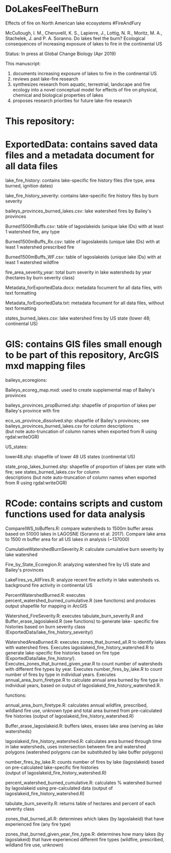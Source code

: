 # DoLakesFeelTheBurn
Effects of fire on North American lake ecosystems #FireAndFury

McCullough, I. M., Cheruvelil, K. S., Lapierre, J., Lottig, N. R., Moritz, M. A., Stachelek, J. and P. A. Soranno. Do lakes feel the burn? Ecological consequences of increasing exposure of lakes to fire in the continental US

Status: In press at Global Change Biology (Apr 2019)

This manuscript:

1) documents increasing exposure of lakes to fire in the continental US
2) reviews past lake-fire research
3) synthesizes research from aquatic, terrestrial, landscape and fire ecology into a novel conceptual model for effects of fire on physical, chemical and biological properties of lakes
4) proposes research priorities for future lake-fire research

# This repository:

# ExportedData: contains saved data files and a metadata document for all data files

  lake_fire_history: contains lake-specific fire history files (fire type, area burned, ignition dates)

  lake_fire_history_severity: contains lake-specific fire history files by burn severity

  baileys_provinces_burned_lakes.csv: lake watershed fires by Bailey's provinces

  Burned1500mBuffs.csv: table of lagoslakeids (unique lake IDs) with at least 1 watershed fire, any type

  Burned1500mBuffs_Rx.csv: table of lagoslakeids (unique lake IDs) with at least 1 watershed prescribed fire

  Burned1500mBuffs_WF.csv: table of lagoslakeids (unique lake IDs) with at least 1 watershed wildfire

  fire_area_severity_year: total burn severity in lake watersheds by year (hectares by burn severity class)

  Metadata_forExportedData.docx: metadata focument for all data files, with text formatting

  Metadata_forExportedData.txt: metadata focument for all data files, without text formatting

  states_burned_lakes.csv: lake watershed fires by US state (lower 48; continental US)

# GIS: contains GIS files small enough to be part of this repository, ArcGIS mxd mapping files

baileys_ecoregions:
  
  Baileys_ecoreg_map.mxd: used to create supplemental map of Bailey's provinces
  
  baileys_provinces_propBurned.shp: shapefile of proportion of lakes per Bailey's province with fire
  
  eco_us_province_dissolved.shp: shapefile of Bailey's provinces; see baileys_provinces_burned_lakes.csv for column descriptions  
  (but note auto-truncation of column names when exported from R using rgdal:writeOGR)

US_states:
  
  lower48.shp: shapefile of lower 48 US states (continental US)
  
  state_prop_lakes_burned.shp: shapefile of proportion of lakes per state with fire; see states_burned_lakes.csv for column       
  descriptions (but note auto-truncation of column names when exported from R using rgdal:writeOGR)

# RCode: contains scripts and custom functions used for data analysis
  CompareIWS_toBuffers.R: compare watersheds to 1500m buffer areas based on 51000 lakes in LAGOSNE (Soranno et al. 2017). 
  Compare lake area to 1500 m buffer area for all US lakes in analysis (~137000)
  
  CumulativeWatershedBurnSeverity.R: calculate cumulative burn severity by lake watershed
  
  Fire_by_State_Ecoregion.R: analyzing watershed fire by US state and Bailey's provinces
  
  LakeFires_vs_AllFires.R: analyze recent fire activity in lake watersheds vs. background fire activity in continental US
  
  PercentWatershedBurned.R: executes percent_watershed_burned_cumulative.R (see functions) and produces output shapefile for 
  mapping in ArcGIS
  
  Watershed_FireSeverity.R: executes tabulate_burn_severity.R and Buffer_erase_lagoslakeid.R (see functions) to generate lake-
  specific fire histories based on burn severity class (ExportedData/lake_fire_history_severity/)
  
  WatershedAreaBurned.R: executes zones_that_burned_all.R to identify lakes with watershed fires. Executes 
  lagoslakeid_fire_history_watershed.R to generate lake-specific fire histories based on fire type 
  (ExportedData/lake_fire_history/). Executes_zones_that_burned_given_year.R to count number of watersheds with different fire 
  types by year. Executes number_fires_by_lake.R to count number of fires by type in individual years. Executes 
  annual_area_burn_firetype.R to calculate annual area burned by fire type in individual years, based on output of 
  lagoslakeid_fire_history_watershed.R. 

functions:
  
  annual_area_burn_firetype.R: calculates annual wildfire, prescribed, wildland fire use, unknown type and total area burned
  from pre-calculated fire histories (output of lagoslakeid_fire_history_watershed.R)
  
  Buffer_erase_lagoslakeid.R: buffers lakes, erases lake area (serving as lake watersheds)
  
  lagoslakeid_fire_history_watershed.R: calculates area burned through time in lake watersheds, uses instersection between fire 
  and watershed polygons (watershed polygons can be substituted by lake buffer polygons)
  
  number_fires_by_lake.R: counts number of fires by lake (lagoslakeid) based on pre-calculated lake-specific fire histories     
  (output of lagoslakeid_fire_history_watershed.R)
  
  percent_watershed_burned_cumulative.R: calculates % watershed burned by lagoslakeid using pre-calculated data (output of    
  lagoslakeid_fire_history_watershed.R)
  
  tabulate_burn_severity.R: returns table of hectares and percent of each severity class
  
  zones_that_burned_all.R: determines which lakes (by lagoslakeid) that have experienced fire (any fire type)
  
  zones_that_burned_given_year_fire_type.R: determines how many lakes (by lagoslakeid) that have experienced different fire 
  types (wildfire, prescribed, wildland fire use, unknown)
  
